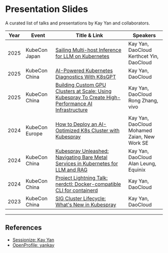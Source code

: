# Presentation Slides

A curated list of talks and presentations by Kay Yan and collaborators.

| Year | Event           | Title & Link                                                                                                                                                                                                                                 | Speakers                                 |
|------|----------------|----------------------------------------------------------------------------------------------------------------------------------------------------------------------------------------------------------------------------------------------|------------------------------------------|
| 2025 | KubeCon Japan  | [Sailing Multi-host Inference for LLM on Kubernetes](https://kccncjpn2025.sched.com/event/1x6zY/sailing-multi-host-inference-for-llm-on-kubernetes-kay-yan-daocloud)                                                                       | Kay Yan, DaoCloud<br>Kerthcet Yin, DaoCloud |
| 2025 | KubeCon China  | [AI-Powered Kubernetes Diagnostics With K8sGPT](https://kccncchn2025.sched.com/event/1x5iR/cl-lightning-talk-ai-powered-kubernetes-diagnostics-with-k8sgpt-kay-yan-daocloud)                           | Kay Yan, DaoCloud                        |
| 2025 | KubeCon China  | [Building Custom GPU Clusters at Scale: Using Kubespray To Create High-Performance AI Infrastructure](https://kccncchn2025.sched.com/event/1x5hZ/building-custom-gpu-clusters-at-scale-using-kubespray-to-create-high-performance-ai-infrastructure-kay-yan-daocloud-rong-zhang-vivo) | Kay Yan, DaoCloud<br>Rong Zhang, vivo    |
| 2024 | KubeCon Europe | [How to Deploy an AI-Optimized K8s Cluster with Kubespray](https://kccnceu2024.sched.com/event/1YhhP/how-to-deploy-an-ai-optimized-k8s-cluster-with-kubespray-kay-yan-daocloud-mohamed-zaian-new-work-se) | Kay Yan, DaoCloud<br>Mohamed Zaian, New Work SE |
| 2024 | KubeCon China  | [Kubespray Unleashed: Navigating Bare Metal Services in Kubernetes for LLM and RAG](https://kccncossaidevchn2024.sched.com/event/1eYXD/kubespray-unleashed-navigating-bare-metal-services-in-kubernetes-for-llm-and-rag-kubespraydaepnanokubernetesllmreragzhu-ya-lie-shu-kay-yan-daocloud-alan-leung-equinix) | Kay Yan, DaoCloud<br>Alan Leung, Equinix |
| 2024 | KubeCon China  | [Project Lightning Talk: nerdctl: Docker-compatible CLI for containerd](https://kccncossaidevchn2024.sched.com/event/1f4zA/project-lightning-talk-nerdctl-docker-compatible-cli-for-containerd-nerdctldaep27d-containerd-zha-docker-cli) | Kay Yan, DaoCloud                        |
| 2023 | KubeCon China  | [SIG Cluster Lifecycle: What's New in Kubespray](https://kccncosschn2023.sched.com/event/1PTJt/sigzhong-shi-chang-potodaepkubesprayzha-xia-sig-cluster-lifecycle-whats-new-in-kubespray-kay-yan-daocloud) | Kay Yan, DaoCloud                        |

---

## References

- [Sessionize: Kay Yan](https://sessionize.com/kay-yan)
- [OpenProfile: yankay](https://openprofile.dev/profile/yankay)